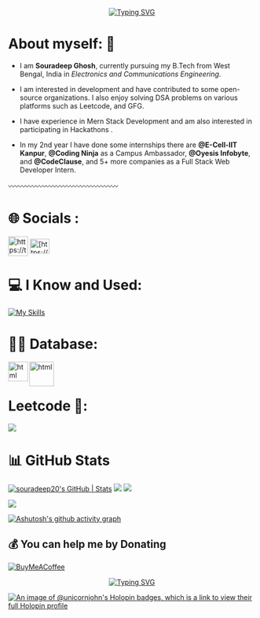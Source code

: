 <p align="center">
  <a href="https://git.io/typing-svg">
    <img src="https://readme-typing-svg.demolab.com?font=Fira+Code&weight=700&size=29&pause=1001&color=FF461B&random=false&width=435&lines=Hey+Souradeep+Here+%F0%9F%99%8B%E2%80%8D%E2%99%82%EF%B8%8F;Welcome+to+my+Profile+%F0%9F%99%8F;Show+Some+%E2%9D%A4%EF%B8%8F+and+%E2%AD%90" alt="Typing SVG" />
  </a>
</p>

# About myself: 🌱  <br>

- I am **Souradeep Ghosh**, currently pursuing my B.Tech from West Bengal, India in *Electronics and Communications Engineering*. <br>

- I am interested in development and have contributed to some open-source organizations. I also enjoy solving DSA problems on various platforms such as Leetcode, and GFG. <br>

- I have experience in Mern Stack Development and am also interested in participating in Hackathons .<br>

- In my 2nd year I have done some internships there are **@E-Cell-IIT Kanpur**, **@Coding Ninja** as a Campus Ambassador, **@Oyesis Infobyte**, and **@CodeClause**, and 5+ more companies as a Full Stack Web Developer Intern. <br>


<!--<img align="right" alt="Coding" width="500" src="https://i.ytimg.com/vi/PY8f1Z3nARo/maxresdefault.jpg"/> -->

〰️〰️〰️〰️〰️〰️〰️〰️〰️〰️〰️〰️〰️〰️〰️〰️
<!-- 
# Resume ⭐
You can find my resume [Click Here](https://drive.google.com/file/d/1tgfa_pLQlgcwFhsSjO3RsaR3_6iNpCFw/view?usp=sharing).-->
<!--# 🌐 Socials and Coding Profiles: -->
# 🌐 Socials :

<p align="left">
<a href="https://twitter.com/Souradeep_2003_" target="blank"><img align="center" src="https://img.freepik.com/premium-vector/new-twitter-logo-x-2023-twitter-x-logo-vector-download_691560-10809.jpg" alt="https://twitter.com/souradeep_2003_" height="40" width="40" /></a>
<a href="https://www.linkedin.com/in/souradeep-ghosh-41b8b5228/" target="blank"><img align="center" src="https://raw.githubusercontent.com/rahuldkjain/github-profile-readme-generator/master/src/images/icons/Social/linked-in-alt.svg" alt="[https://www.linkedin.com/in/souradeep-ghosh-41b8b5228/](https://www.linkedin.com/in/souradeep-ghosh-41b8b5228/)" height="30" width="40" /></a>
<!-- <a href="https://www.hackerrank.com/nitsouradeep2022?hr_r=1" target="blank"><img align="center" src="https://upload.wikimedia.org/wikipedia/commons/thumb/4/40/HackerRank_Icon-1000px.png/800px-HackerRank_Icon-1000px.png" alt="[https://www.linkedin.com/in/souradeep-ghosh-41b8b5228/](https://www.linkedin.com/in/souradeep-ghosh-41b8b5228/)" height="40" width="40" /></a> -->
<!--  <a href="https://leetcode.com/John_07/" target="blank"><img align="center" src="https://leetcode.com/static/images/LeetCode_logo_rvs.png" alt="[https://www.linkedin.com/in/souradeep-ghosh-41b8b5228/](https://www.linkedin.com/in/souradeep-ghosh-41b8b5228/)"  width="30" /></a> 
<!--  <a href="https://auth.geeksforgeeks.org/user/souradeep_4n4/practice" target="blank"><img align="center" src="https://media.geeksforgeeks.org/wp-content/cdn-uploads/gfg_200x200-min.png" alt="[https://www.linkedin.com/in/souradeep-ghosh-41b8b5228/](https://www.linkedin.com/in/souradeep-ghosh-41b8b5228/)"  width="30" /></a> -->



<p>
  




# 💻 I Know and Used:
[![My Skills](https://skillicons.dev/icons?i=py,gcp,c,cpp,nodejs,html,css,js,git,github,vscode)](https://skillicons.dev)



#  🤜🤛 Database:


<img align="left" alt="html" width="40px" src="https://images.crunchbase.com/image/upload/c_lpad,h_256,w_256,f_auto,q_auto:eco,dpr_1/erkxwhl1gd48xfhe2yld" />
<img align="left" alt="html" width="50px" src="https://res.cloudinary.com/hevo/image/upload/f_auto,q_auto/v1685922408/hevo-learn-1/tableau-oracle-connection-2.png?_i=AA" />

<br>
<br>

<p align="center">
  
#  Leetcode 🐥:
[![](https://leetcard.jacoblin.cool/souradeep_ghosh?theme=dark&font=IBM%20Plex%20Mono&ext=heatmap)](https://leetcode.com/souradeep_ghosh/) 
</p>


# 📊 GitHub Stats
[![souradeep20's GitHub | Stats](https://stats.quine.sh/souradeep20/github?theme=dark)](https://quine.sh?utm_source=widgets&utm_campaign=souradeep20)
![](http://github-profile-summary-cards.vercel.app/api/cards/stats?username=soura07&theme=algolia)
![](http://github-profile-summary-cards.vercel.app/api/cards/repos-per-language?username=soura07&theme=algolia)

![](http://github-profile-summary-cards.vercel.app/api/cards/profile-details?username=soura07&theme=algolia)

[![Ashutosh's github activity graph](https://github-readme-activity-graph.vercel.app/graph?username=soura07&bg_color=001166&color=66fff5&line=00bfff&point=00fbff&area=true&hide_border=true)](https://github.com/ashutosh00710/github-readme-activity-graph)


<!---### 🎧 Currently Playing
[![spotify-github-profile](https://spotify-github-profile.vercel.app/api/view?uid=31fujcn7pz32lgyjlxlbawfi4hwm&cover_image=true&theme=default&show_offline=false&background_color=121212&interchange=false)](https://github.com/kittinan/spotify-github-profile"width="30" )--->


 ## 💰 You can help me by Donating
  [![BuyMeACoffee](https://img.shields.io/badge/Buy%20Me%20a%20Coffee-ffdd00?style=for-the-badge&logo=buy-me-a-coffee&logoColor=black)](https://buymeacoffee.com/unicornjohn) 

<p align="center">
  <a href="https://git.io/typing-svg">
    <img src="https://readme-typing-svg.demolab.com?font=Fira+Code&weight=700&size=27&pause=1000&color=1581F7&random=false&width=435&lines=Thanks+for+Visiting+%E2%9D%A4%EF%B8%8F%F0%9F%AB%B6;Visit+Again+%F0%9F%A4%9E%F0%9F%98%89" alt="Typing SVG"" />
  </a>
</p>

<!-- Proudly created with GPRM ( https://gprm.itsvg.in ) -->
[![An image of @unicornjohn's Holopin badges, which is a link to view their full Holopin profile](https://holopin.me/unicornjohn)](https://holopin.io/@unicornjohn)
